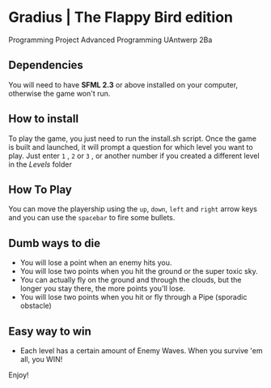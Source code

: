 # Gradius | The Flappy Bird edition
Programming Project Advanced Programming UAntwerp 2Ba

## Dependencies
You will need to have **SFML 2.3** or above installed on your computer, otherwise the game won't run. 

## How to install
To play the game, you just need to run the install.sh script. 
Once the game is built and launched, it will prompt a question for which level you want to play.
Just enter ``1`` , ``2``  or ``3`` , or another number if you created a different level in the *Levels* folder


## How To Play
You can move the playership using the ``up``, ``down``, ``left``  and ``right``  arrow keys
and you can use the ``spacebar`` to fire some bullets.   

## Dumb ways to die
- You will lose a point when an enemy hits you.  
- You will lose two points when you hit the ground or the super toxic sky. 
- You can actually fly on the ground and through the clouds, but 
the longer you stay there, the more points you'll lose. 
- You will lose two points when you hit or fly through a Pipe (sporadic obstacle)

## Easy way to win
- Each level has a certain amount of Enemy Waves. When you survive 'em all, you WIN!

 Enjoy!